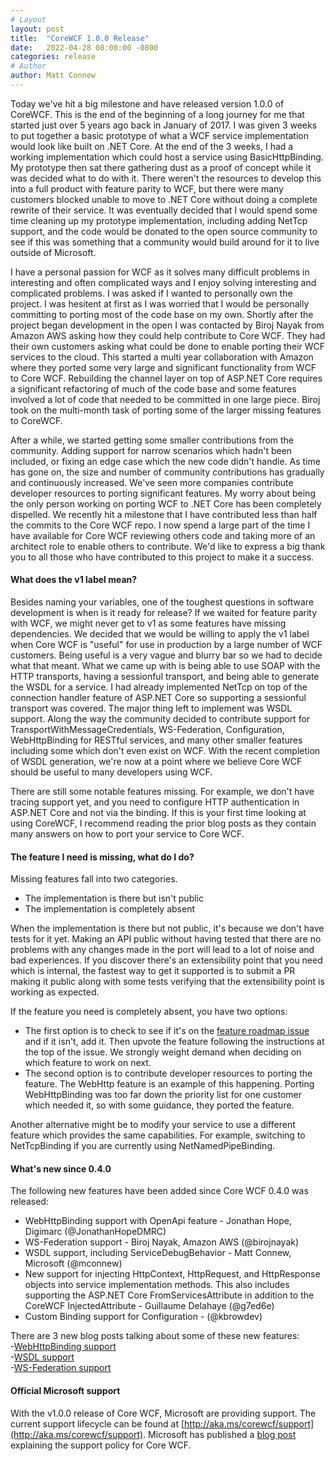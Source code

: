 ```yaml
---
# Layout
layout: post
title:  "CoreWCF 1.0.0 Release"
date:   2022-04-28 08:00:00 -0800
categories: release
# Author
author: Matt Connew
---
```

Today we've hit a big milestone and have released version 1.0.0 of CoreWCF. This is the end of the beginning of a long journey for me that started just over 5 years ago back in January of 2017. I was given 3 weeks to put together a basic prototype of what a WCF service implementation would look like built on .NET Core. At the end of the 3 weeks, I had a working implementation which could host a service using BasicHttpBinding. My prototype then sat there gathering dust as a proof of concept while it was decided what to do with it. There weren't the resources to develop this into a full product with feature parity to WCF, but there were many customers blocked unable to move to .NET Core without doing a complete rewrite of their service. It was eventually decided that I would spend some time cleaning up my prototype implementation, including adding NetTcp support, and the code would be donated to the open source community to see if this was something that a community would build around for it to live outside of Microsoft.  

I have a personal passion for WCF as it solves many difficult problems in interesting and often complicated ways and I enjoy solving interesting and complicated problems. I was asked if I wanted to personally own the project. I was hesitent at first as I was worried that I would be personally committing to porting most of the code base on my own. Shortly after the project began development in the open I was contacted by Biroj Nayak from Amazon AWS asking how they could help contribute to Core WCF. They had their own customers asking what could be done to enable porting their WCF services to the cloud. This started a multi year collaboration with Amazon where they ported some very large and significant functionality from WCF to Core WCF. Rebuilding the channel layer on top of ASP.NET Core requires a significant refactoring of much of the code base and some features involved a lot of code that needed to be committed in one large piece. Biroj took on the multi-month task of porting some of the larger missing features to CoreWCF.

After a while, we started getting some smaller contributions from the community. Adding support for narrow scenarios which hadn't been included, or fixing an edge case which the new code didn't handle. As time has gone on, the size and number of community contributions has gradually and continuously increased. We've seen more companies contribute developer resources to porting significant features. My worry about being the only person working on porting WCF to .NET Core has been completely dispelled. We recently hit a milestone that I have contributed less than half the commits to the Core WCF repo. I now spend a large part of the time I have available for Core WCF reviewing others code and taking more of an architect role to enable others to contribute. We'd like to express a big thank you to all those who have contributed to this project to make it a success.

#### What does the v1 label mean?
Besides naming your variables, one of the toughest questions in software development is when is it ready for release? If we waited for feature parity with WCF, we might never get to v1 as some features have missing dependencies. We decided that we would be willing to apply the v1 label when Core WCF is "useful" for use in production by a large number of WCF customers. Being useful is a very vague and blurry bar so we had to decide what that meant. What we came up with is being able to use SOAP with the HTTP transports, having a sessionful transport, and being able to generate the WSDL for a service. I had already implemented NetTcp on top of the connection handler feature of ASP.NET Core so supporting a sessionful transport was covered. The major thing left to implement was WSDL support. Along the way the community decided to contribute support for TransportWithMessageCredentials, WS-Federation, Configuration, WebHttpBinding for RESTful services, and many other smaller features including some which don't even exist on WCF. With the recent completion of WSDL generation, we're now at a point where we believe Core WCF should be useful to many developers using WCF.

There are still some notable features missing. For example, we don't have tracing support yet, and you need to configure HTTP authentication in ASP.NET Core and not via the binding. If this is your first time looking at using CoreWCF, I recommend reading the prior blog posts as they contain many answers on how to port your service to Core WCF.

#### The feature I need is missing, what do I do?
Missing features fall into two categories.
* The implementation is there but isn't public
* The implementation is completely absent

When the implementation is there but not public, it's because we don't have tests for it yet. Making an API public without having tested that there are no problems with any changes made in the port will lead to a lot of noise and bad experiences. If you discover there's an extensibility point that you need which is internal, the fastest way to get it supported is to submit a PR making it public along with some tests verifying that the extensibility point is working as expected.  

If the feature you need is completely absent, you have two options: 
- The first option is to check to see if it's on the [feature roadmap issue](https://github.com/CoreWCF/CoreWCF/issues/234) and if it isn't, add it. Then upvote the feature following the instructions at the top of the issue. We strongly weight demand when deciding on which feature to work on next. 
- The second option is to contribute developer resources to porting the feature. The WebHttp feature is an example of this happening. Porting WebHttpBinding was too far down the priority list for one customer which needed it, so with some guidance, they ported the feature.  

Another alternative might be to modify your service to use a different feature which provides the same capabilities. For example, switching to NetTcpBinding if you are currently using NetNamedPipeBinding.

#### What's new since 0.4.0
The following new features have been added since Core WCF 0.4.0 was released:  
* WebHttpBinding support with OpenApi feature - Jonathan Hope, Digimarc (@JonathanHopeDMRC)
* WS-Federation support - Biroj Nayak, Amazon AWS (@birojnayak)
* WSDL support, including ServiceDebugBehavior - Matt Connew, Microsoft (@mconnew)
* New support for injecting HttpContext, HttpRequest, and HttpResponse objects into service implementation methods. This also includes supporting the ASP.NET Core FromServicesAttribute in addition to the CoreWCF InjectedAttribute - Guillaume Delahaye (@g7ed6e)
* Custom Binding support for Configuration - (@kbrowdev)

There are 3 new blog posts talking about some of these new features:  
-[WebHttpBinding support](https://corewcf.github.io/blog/2022/04/13/webhttp)  
-[WSDL support](https://corewcf.github.io/blog/2022/04/26/wsdl)  
-[WS-Federation support](https://corewcf.github.io/blog/2022/04/27/wsfed)  

#### Official Microsoft support
With the v1.0.0 release of Core WCF, Microsoft are providing support. The current support lifecycle can be found at [http://aka.ms/corewcf/support](http://aka.ms/corewcf/support). Microsoft has published a [blog post](https://devblogs.microsoft.com/dotnet/corewcf-v1-released) explaining the support policy for Core WCF.
	